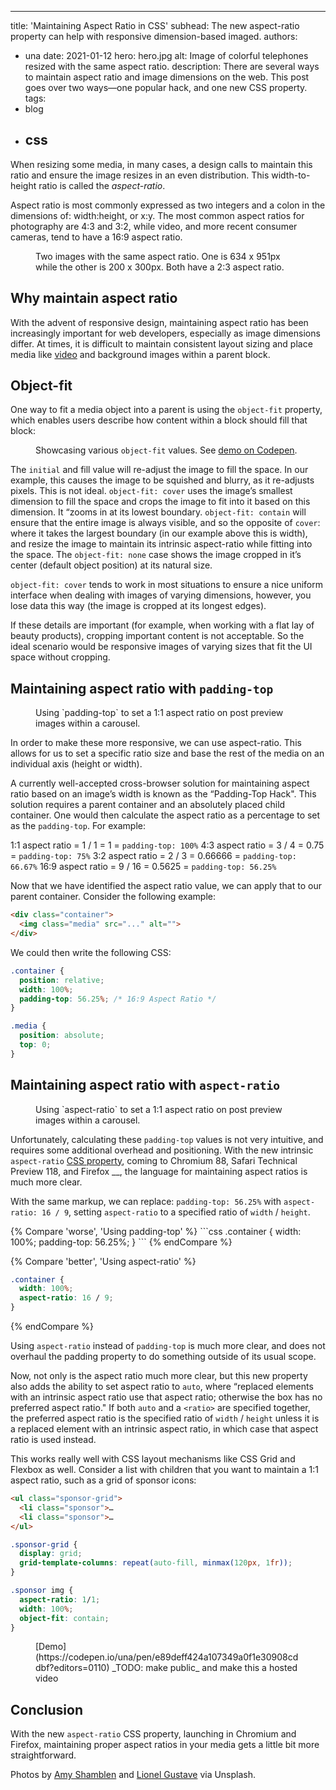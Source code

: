 ---
title: 'Maintaining Aspect Ratio in CSS' subhead: The new aspect-ratio property
can help with responsive dimension-based imaged. authors:
  - una date: 2021-01-12 hero: hero.jpg alt: Image of colorful telephones
    resized with the same aspect ratio. description: There are several ways to
    maintain aspect ratio and image dimensions on the web. This post goes over
    two ways—one popular hack, and one new CSS property. tags:
  - blog
  - css
    ---

When resizing some media, in many cases, a design calls to maintain this ratio
and ensure the image resizes in an even distribution. This width-to-height ratio
is called the *aspect-ratio*.

Aspect ratio is most commonly expressed as two integers and a colon in the
dimensions of: width:height, or x:y. The most common aspect ratios for
photography are 4:3 and 3:2, while video, and more recent consumer cameras, tend
to have a 16:9 aspect ratio.


<figure class="w-figure">
  <img class="w-screenshot" src="aspect-ratio.jpg" alt="">
  <figcaption class="w-figcaption">
    Two images with the same aspect ratio. One is 634 x 951px while the other is 200 x 300px. Both have a 2:3 aspect ratio.
  </figcaption>
</figure>

## Why maintain aspect ratio

With the advent of responsive design, maintaining aspect ratio has been
increasingly important for web developers, especially as image dimensions
differ. At times, it is difficult to maintain consistent layout sizing and place
media like [video](http://fitvidsjs.com/) and background images within a parent
block.

## Object-fit

One way to fit a media object into a parent is using the `object-fit` property,
which enables users describe how content within a block should fill that block:

<figure class="w-figure">
  <img class="w-screenshot" src="coffees.jpg" alt="">
  <figcaption class="w-figcaption">
    Showcasing various <code>object-fit</code> values. See <a href="https://codepen.io/una/pen/mdrLGjR">demo on Codepen</a>.
  </figcaption>
</figure>

The `initial` and fill value will re-adjust the image to fill the space. In our
example, this causes the image to be squished and blurry, as it re-adjusts
pixels. This is not ideal. `object-fit: cover` uses the image’s smallest
dimension to fill the space and crops the image to fit into it based on this
dimension. It “zooms in at its lowest boundary. `object-fit: contain` will
ensure that the entire image is always visible, and so the opposite of `cover`:
where it takes the largest boundary (in our example above this is width), and
resize the image to maintain its intrinsic aspect-ratio while fitting into the
space. The `object-fit: none` case shows the image cropped in it’s center
(default object position) at its natural size.

`object-fit: cover` tends to work in most situations to ensure a nice uniform
interface when dealing with images of varying dimensions, however, you lose data
this way (the image is cropped at its longest edges). 

If these details are important (for example, when working with a flat lay of
beauty products), cropping important content is not acceptable. So the ideal
scenario would be responsive images of varying sizes that fit the UI space
without cropping.

## Maintaining aspect ratio with `padding-top`

<figure class="w-figure">
  <img class="w-screenshot" src="aspectratio-current.jpg" alt="">
  <figcaption class="w-figcaption">
    Using `padding-top` to set a 1:1 aspect ratio on post preview images within a carousel.
  </figcaption>
</figure>

In order to make these more responsive, we can use aspect-ratio. This allows for
us to set a specific ratio size and base the rest of the media on an individual
axis (height or width).

A currently well-accepted cross-browser solution for maintaining aspect ratio
based on an image’s width is known as the “Padding-Top Hack". This solution
requires a parent container and an absolutely placed child container. One would
then calculate the aspect ratio as a percentage to set as the `padding-top`. For
example:

1:1 aspect ratio = 1 / 1 = 1 = `padding-top: 100%` 4:3 aspect ratio = 3 / 4 =
0.75 = `padding-top: 75%` 3:2 aspect ratio = 2 / 3 = 0.66666 = `padding-top:
66.67%` 16:9 aspect ratio = 9 / 16 = 0.5625 = `padding-top: 56.25%`

Now that we have identified the aspect ratio value, we can apply that to our
parent container. Consider the following example:

```html
<div class="container">
  <img class="media" src="..." alt="">
</div>
```

We could then write the following CSS:

```css
.container {
  position: relative;
  width: 100%;
  padding-top: 56.25%; /* 16:9 Aspect Ratio */
}

.media {
  position: absolute;
  top: 0;
}
```

## Maintaining aspect ratio with `aspect-ratio`

<figure class="w-figure">
  <img class="w-screenshot" src="aspectratio-future.jpg" alt="">
  <figcaption class="w-figcaption">
    Using `aspect-ratio` to set a 1:1 aspect ratio on post preview images within a carousel.
  </figcaption>
</figure>

Unfortunately, calculating these `padding-top` values is not very intuitive, and
requires some additional overhead and positioning. With the new intrinsic
`aspect-ratio` [CSS property](https://www.w3.org/TR/css-sizing-4/#aspect-ratio),
coming to Chromium 88, Safari Technical Preview 118, and Firefox __, the
language for maintaining aspect ratios is much more clear.

With the same markup, we can replace: `padding-top: 56.25%` with `aspect-ratio:
16 / 9`, setting `aspect-ratio` to a specified ratio of `width` / `height`.

<div class="w-columns">
{% Compare 'worse', 'Using padding-top' %}
```css
.container {
  width: 100%;
  padding-top: 56.25%;
}
```
{% endCompare %}

{% Compare 'better', 'Using aspect-ratio' %}
```css
.container {
  width: 100%;
  aspect-ratio: 16 / 9;
}
```
{% endCompare %}
</div>

Using `aspect-ratio` instead of `padding-top` is much more clear, and does not
overhaul the padding property to do something outside of its usual scope.

Now, not only is the aspect ratio much more clear, but this new property also
adds the ability to set aspect ratio to `auto`, where “replaced elements with an
intrinsic aspect ratio use that aspect ratio; otherwise the box has no preferred
aspect ratio." If both `auto` and a `<ratio>` are specified together, the
preferred aspect ratio is the specified ratio of `width` / `height` unless it is
a replaced element with an intrinsic aspect ratio, in which case that aspect
ratio is used instead.

This works really well with CSS layout mechanisms like CSS Grid and Flexbox as
well. Consider a list with children that you want to maintain a 1:1 aspect
ratio, such as a grid of sponsor icons:

```html
<ul class="sponsor-grid">
  <li class="sponsor">…
  <li class="sponsor">…
</ul>
```

```css
.sponsor-grid {
  display: grid;
  grid-template-columns: repeat(auto-fill, minmax(120px, 1fr));
}

.sponsor img {
  aspect-ratio: 1/1;
  width: 100%;
  object-fit: contain;
}
```

<figure class="w-figure">
  <img class="w-screenshot" src="sponsors.gif" alt="">
  <figcaption class="w-figcaption">
    [Demo](https://codepen.io/una/pen/e89deff424a107349a0f1e30908cddbf?editors=0110) _TODO: make public_ and make this a hosted video
  </figcaption>
</figure>




## Conclusion

With the new `aspect-ratio` CSS property, launching in Chromium and Firefox,
maintaining proper aspect ratios in your media gets a little bit more
straightforward. 



Photos by [Amy Shamblen](https://unsplash.com/photos/TXg_38oImi0) and [Lionel
Gustave](https://unsplash.com/photos/c1rOy44wuts) via Unsplash.